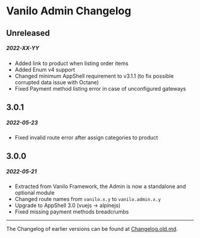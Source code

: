 # Vanilo Admin Changelog

## Unreleased
##### 2022-XX-YY

- Added link to product when listing order items
- Added Enum v4 support
- Changed minimum AppShell requirement to v3.1.1 (to fix possible corrupted data issue with Octane)
- Fixed Payment method listing error in case of unconfigured gateways


## 3.0.1
##### 2022-05-23

- Fixed invalid route error after assign categories to product

## 3.0.0
##### 2022-05-21

- Extracted from Vanilo Framework, the Admin is now a standalone and optional module 
- Changed route names from `vanilo.x.y` to `vanilo.admin.x.y`
- Upgrade to AppShell 3.0 (vuejs -> alpinejs)
- Fixed missing payment methods breadcrumbs

---

The Changelog of earlier versions can be found at [Changelog.old.md](Changelog.old.md).

